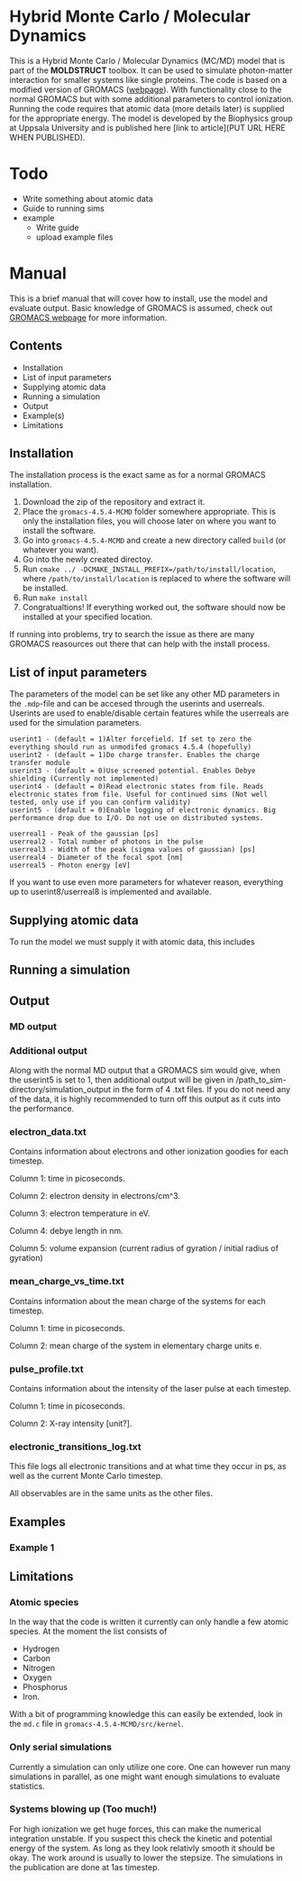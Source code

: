 # Hybrid Monte Carlo / Molecular Dynamics
This is a Hybrid Monte Carlo / Molecular Dynamics (MC/MD) model that is part of the **MOLDSTRUCT** toolbox. It can be used to simulate photon-matter interaction for smaller systems like single proteins.
The code is based on a modified version of GROMACS ([webpage](https://www.gromacs.org/)).
With functionality close to the normal GROMACS but with some additional parameters to control ionization. Running the code requires that atomic data (more details later) is supplied for the appropriate energy.
The model is developed by the Biophysics group at Uppsala University and is published here [link to article](PUT URL HERE WHEN PUBLISHED).

# Todo 
- Write something about atomic data
- Guide to running sims
- example
   - Write guide
   - upload example files


# Manual
This is a brief manual that will cover how to install, use the model and evaluate output.
Basic knowledge of GROMACS is assumed, check out [GROMACS webpage](https://www.gromacs.org/) for more information.

## Contents 
- Installation
- List of input parameters
- Supplying atomic data
- Running a simulation
- Output
- Example(s)
- Limitations

## Installation 
The installation process is the exact same as for a normal GROMACS installation.

1. Download the zip of the repository and extract it.
3. Place the `gromacs-4.5.4-MCMD` folder somewhere appropriate.
   This is only the installation files, you will choose later on where you want to install the software.
4. Go into `gromacs-4.5.4-MCMD` and create a new directory called `build` (or whatever you want).
5. Go into the newly created directoy. 
6. Run `cmake ../ -DCMAKE_INSTALL_PREFIX=/path/to/install/location`, where `/path/to/install/location` is replaced to where the software will be installed.
7. Run `make install`
8. Congratualtions! If everything worked out, the software should now be installed at your specified location.

If running into problems, try to search the issue as there are many GROMACS reasources out there that can help with the install process.


## List of input parameters
The parameters of the model can be set like any other MD parameters in the `.mdp`-file and can be accesed through the userints and userreals.
Userints are used to enable/disable certain features while the userreals are used for the simulation parameters.
```
userint1 - (default = 1)Alter forcefield. If set to zero the everything should run as unmodifed gromacs 4.5.4 (hopefully)
userint2 - (default = 1)Do charge transfer. Enables the charge transfer module 
userint3 - (default = 0)Use screened potential. Enables Debye shielding (Currently not implemented)
userint4 - (default = 0)Read electronic states from file. Reads electronic states from file. Useful for continued sims (Not well tested, only use if you can confirm validity)
userint5 - (default = 0)Enable logging of electronic dynamics. Big performance drop due to I/O. Do not use on distributed systems.
    
userreal1 - Peak of the gaussian [ps]
userreal2 - Total number of photons in the pulse
userreal3 - Width of the peak (sigma values of gaussian) [ps]
userreal4 - Diameter of the focal spot [nm]
userreal5 - Photon energy [eV]
```

If you want to use even more parameters for whatever reason, everything up to userint8/userreal8 is implemented and available.

## Supplying atomic data
To run the model we must supply it with atomic data, this includes 


## Running a simulation

## Output
### MD output

### Additional output
Along with the normal MD output that a GROMACS sim would give, when the userint5 is set to 1, 
then additional output will be given in /path_to_sim-directory/simulation_output in the form of 4 .txt files.
If you do not need any of the data, it is highly recommended to turn off this output as it cuts into the performance.

### electron_data.txt 

Contains information about electrons and other ionization goodies for each timestep.

Column 1: time in picoseconds.

Column 2: electron density in electrons/cm^3.

Column 3: electron temperature in eV.

Column 4: debye length in nm.

Column 5: volume expansion (current radius of gyration / initial radius of gyration)


### mean_charge_vs_time.txt 

Contains information about the mean charge of the systems for each timestep.

Column 1: time in picoseconds.

Column 2: mean charge of the system in elementary charge units e.


### pulse_profile.txt

Contains information about the intensity of the laser pulse at each timestep.

Column 1: time in picoseconds.

Column 2: X-ray intensity [unit?].


### electronic_transitions_log.txt

This file logs all electronic transitions and at what time they occur in ps, as well as the current Monte Carlo timestep.

All observables are in the same units as the other files.

## Examples
### Example 1

## Limitations
### Atomic species
In the way that the code is written it currently can only handle a few atomic species.
At the moment the list consists of
- Hydrogen
- Carbon
- Nitrogen
- Oxygen
- Phosphorus
- Iron.

With a bit of programming knowledge this can easily be extended, look in the `md.c` file in `gromacs-4.5.4-MCMD/src/kernel`.

### Only serial simulations
Currently a simulation can only utilize one core. One can however run many simulations in parallel, as one might want enough simulations to evaluate statistics.

### Systems blowing up (Too much!)
For high ionization we get huge forces, this can make the numerical integration unstable. 
If you suspect this check the kinetic and potential energy of the system. As long as they look relativly smooth it should be okay.
The work around is usually to lower the stepsize. The simulations in the publication are done at 1as timestep.





